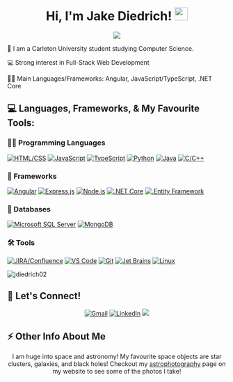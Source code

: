 <h1 align="center"> Hi, I'm Jake Diedrich!
	<a href="https://github.com/Bouaskaoun" target="_self">
		<img src="https://media.giphy.com/media/hvRJCLFzcasrR4ia7z/giphy.gif" width="30">
	</a>
</h1>

<p align="center">
  <a href="https://github.com/jdiedrich02"><img src="https://readme-typing-svg.herokuapp.com?lines=Computer+Science+Student;Full+Stack+Web+Developer;Astronomer&center=true&width=380&height=45"></a>
</p>

🏫 I am a Carleton University student studying Computer Science.

💻 Strong interest in Full-Stack Web Development

👩‍💻 Main Languages/Frameworks: Angular, JavaScript/TypeScript, .NET Core

## 💻 Languages, Frameworks, & My Favourite Tools:

### 👩‍💻 Programming Languages
<a href="https://www.w3schools.com/html/"><img alt="HTML/CSS" src="https://img.shields.io/badge/HTML/CSS-239120?style=for-the-badge&logo=html5&logoColor=white"></a>
<a href="https://developer.mozilla.org/en-US/docs/Web/JavaScript"><img alt="JavaScript" src="https://img.shields.io/badge/JavaScript%20-%23F7DF1E.svg?style=for-the-badge&logo=javascript&logoColor=black"></a>
<a href="https://www.typescriptlang.org/"><img alt="TypeScript" src="https://shields.io/badge/TypeScript-3178C6?logo=TypeScript&logoColor=FFF&style=for-the-badge"></a>
<a href="https://www.python.org/"><img alt="Python" src="https://img.shields.io/badge/Python%20-%2314354C.svg?style=for-the-badge&logo=python&logoColor=white"></a>
<a href="https://www.java.com/en/"><img alt="Java" src="https://img.shields.io/badge/Java-ED8B00?style=for-the-badge&logo=openjdk&logoColor=white"></a>
<a href="https://cplusplus.com/"><img alt="C/C++" src="https://img.shields.io/badge/-c/c++-black?logo=c%2B%2B&style=for-the-badge&logoColor=blue"></a>

### 🚀 Frameworks
<a href="https://angular.io/"><img alt="Angular" src="https://img.shields.io/badge/angular-%23DD0031.svg?style=for-the-badge&logo=angular&logoColor=white"></a>
<a href="https://expressjs.com/"><img alt="Express.js" src="https://img.shields.io/badge/express.js-%23404d59.svg?style=for-the-badge&logo=express&logoColor=%2361DAFB"></a>
<a href="https://nodejs.org/en"><img alt="Node.js" src="https://img.shields.io/badge/node.js-6DA55F?style=for-the-badge&logo=node.js&logoColor=white"></a>
<a href="https://dotnet.microsoft.com/en-us/download"><img alt=".NET Core" src="https://img.shields.io/badge/.NET Core-5C2D91?style=for-the-badge&logo=.net&logoColor=white"></a>
<a href="https://learn.microsoft.com/en-us/ef/"><img alt=".Entity Framework" src="https://img.shields.io/badge/Entity Framework-5C2D91?style=for-the-badge&logo=.net&logoColor=white"></a>

### 📝 Databases
<a href="https://www.microsoft.com/en-ca/sql-server/sql-server-downloads"><img alt="Microsoft SQL Server" src="https://img.shields.io/badge/Microsoft%20SQL%20Server-CC2927?style=for-the-badge&logo=microsoft%20sql%20server&logoColor=white"></a>
<a href="https://www.mongodb.com/"><img alt="MongoDB" src="https://img.shields.io/badge/MongoDB-4EA94B?style=for-the-badge&logo=mongodb&logoColor=white"></a>

### 🛠️ Tools
<a href="https://www.atlassian.com/software/jira"><img alt="JIRA/Confluence" src="https://img.shields.io/badge/Jira/Confluence-0052CC?style=for-the-badge&logo=Jira&logoColor=white"></a>
<a href="https://code.visualstudio.com/"><img alt="VS Code" src="https://img.shields.io/badge/Visual%20Studio%20Code-0078d7.svg?style=for-the-badge&logo=visual-studio-code&logoColor=white"></a>
<a href="https://git-scm.com/"><img alt="Git" src="https://img.shields.io/badge/Git%20-%23F05033.svg?style=for-the-badge&logo=git&logoColor=white"></a>
<a href="https://www.jetbrains.com/"><img alt="Jet Brains" src="https://img.shields.io/badge/jetbrains-000000?style=for-the-badge&logo=jetbrains"></a>
<a href="https://www.linux.org/"><img alt="Linux" src="https://img.shields.io/badge/-Linux-grey?style=for-the-badge&logo=linux"></a>

<img src="https://github-readme-stats.vercel.app/api/top-langs/?username=jdiedrich02&langs_count=8" alt="jdiedrich02">


## 🤝 Let's Connect!
<p align="center">
  <a href="mailto:jake.diedrich@gmail.com"><img img src="https://img.shields.io/badge/gmail-%23EA4335.svg?style=for-the-badge&logo=gmail&logoColor=white" alt="Gmail"/></a>
  <a href="https://www.linkedin.com/in/jake-diedrich/"><img src="https://img.shields.io/badge/linkedin-%230A66C2.svg?style=for-the-badge&logo=linkedin&logoColor=white" alt="LinkedIn"/></a>
  <a href="https://jakediedrich.tech"><img src="https://img.shields.io/badge/Personal Website-000000?style=for-the-badge&logo=About.me&logoColor=white"/></a>
</p>

## ⚡ Other Info About Me

<p align="center">
  I am huge into space and astronomy! My favourite space objects are star clusters, galaxies, and black holes! Checkout my <a href="https://jakediedrich.tech/astro">astrophotography</a> page on my website to see some of the photos I take!
</p>
